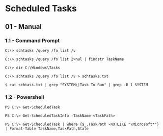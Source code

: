 # Scheduled Tasks

## 01 - Manual

### 1.1 - Command Prompt

```
C:\> schtasks /query /fo list /v

C:\> schtasks /query /fo list 2>nul | findstr TaskName

C:\> dir C:\Windows\Tasks
```

```
C:\> schtasks /query /fo list /v > schtasks.txt

$ cat schtask.txt | grep "SYSTEM\|Task To Run" | grep -B 1 SYSTEM
```

### 1.2 - Powershell

```
PS C:\> Get-ScheduledTask

PS C:\> Get-ScheduledTaskInfo -TaskName <TaskPath>

PS C:\> Get-ScheduledTask | where {$_.TaskPath -NOTLIKE "\Microsoft*"} | Format-Table TaskName,TaskPath,State
```